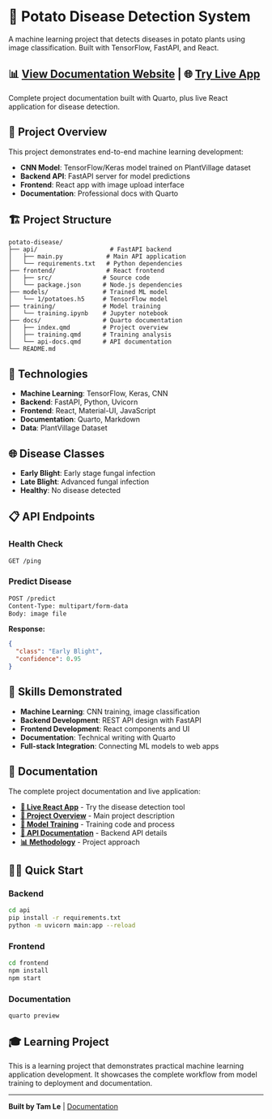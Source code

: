 # 🥔 Potato Disease Detection System

A machine learning project that detects diseases in potato plants using image classification. Built with TensorFlow, FastAPI, and React.

## 📊 [View Documentation Website](https://xiuxiu06.github.io/potato-disease-app/) | 🌐 [Try Live App](https://xiuxiu06.github.io/potato-disease-app/app/)

Complete project documentation built with Quarto, plus live React application for disease detection.

## 🚀 Project Overview

This project demonstrates end-to-end machine learning development:

- **CNN Model**: TensorFlow/Keras model trained on PlantVillage dataset
- **Backend API**: FastAPI server for model predictions  
- **Frontend**: React app with image upload interface
- **Documentation**: Professional docs with Quarto

## 🏗️ Project Structure

```
potato-disease/
├── api/                    # FastAPI backend
│   ├── main.py            # Main API application
│   └── requirements.txt   # Python dependencies
├── frontend/              # React frontend
│   ├── src/              # Source code
│   └── package.json      # Node.js dependencies
├── models/               # Trained ML model
│   └── 1/potatoes.h5     # TensorFlow model
├── training/             # Model training
│   └── training.ipynb    # Jupyter notebook
├── docs/                 # Quarto documentation
│   ├── index.qmd         # Project overview
│   ├── training.qmd      # Training analysis
│   └── api-docs.qmd      # API documentation
└── README.md
```

## 🔧 Technologies

- **Machine Learning**: TensorFlow, Keras, CNN
- **Backend**: FastAPI, Python, Uvicorn
- **Frontend**: React, Material-UI, JavaScript
- **Documentation**: Quarto, Markdown
- **Data**: PlantVillage Dataset

## 🌐 Disease Classes

- **Early Blight**: Early stage fungal infection
- **Late Blight**: Advanced fungal infection  
- **Healthy**: No disease detected

## 📋 API Endpoints

### Health Check
```bash
GET /ping
```

### Predict Disease
```bash
POST /predict
Content-Type: multipart/form-data
Body: image file
```

**Response:**
```json
{
  "class": "Early Blight",
  "confidence": 0.95
}
```

## 🎯 Skills Demonstrated

- **Machine Learning**: CNN training, image classification
- **Backend Development**: REST API design with FastAPI
- **Frontend Development**: React components and UI
- **Documentation**: Technical writing with Quarto
- **Full-stack Integration**: Connecting ML models to web apps

## 📖 Documentation

The complete project documentation and live application:

- **[📱 Live React App](https://xiuxiu06.github.io/potato-disease-app/app/)** - Try the disease detection tool
- **[📖 Project Overview](https://xiuxiu06.github.io/potato-disease-app/)** - Main project description
- **[🧠 Model Training](https://xiuxiu06.github.io/potato-disease-app/training.html)** - Training code and process
- **[🔌 API Documentation](https://xiuxiu06.github.io/potato-disease-app/api-docs.html)** - Backend API details
- **[📊 Methodology](https://xiuxiu06.github.io/potato-disease-app/methodology.html)** - Project approach

## 🏃‍♂️ Quick Start

### Backend
```bash
cd api
pip install -r requirements.txt
python -m uvicorn main:app --reload
```

### Frontend  
```bash
cd frontend
npm install
npm start
```

### Documentation
```bash
quarto preview
```

## 🎓 Learning Project

This is a learning project that demonstrates practical machine learning application development. It showcases the complete workflow from model training to deployment and documentation.

---

**Built by Tam Le** | [Documentation](https://xiuxiu06.github.io/potato-disease-app/)
